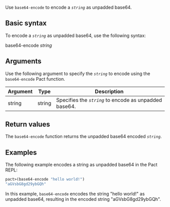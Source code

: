 Use `base64-encode` to encode a *`string`* as unpadded base64.

## Basic syntax

To encode a *`string`* as unpadded base64, use the following syntax:

base64-encode *string*

## Arguments

Use the following argument to specify the *`string`* to encode using the `base64-encode` Pact function.

| Argument | Type | Description |
| --- | --- | --- |
| string | string | Specifies the *`string`* to encode as unpadded base64. |

## Return values

The `base64-encode` function returns the unpadded base64 encoded *`string`*.

## Examples

The following example encodes a string as unpadded base64 in the Pact REPL:

```lisp
pact>(base64-encode "hello world!")
"aGVsbG8gd29ybGQh"
```

In this example, `base64-encode` encodes the string "hello world!" as unpadded base64, resulting in the encoded string "aGVsbG8gd29ybGQh".
